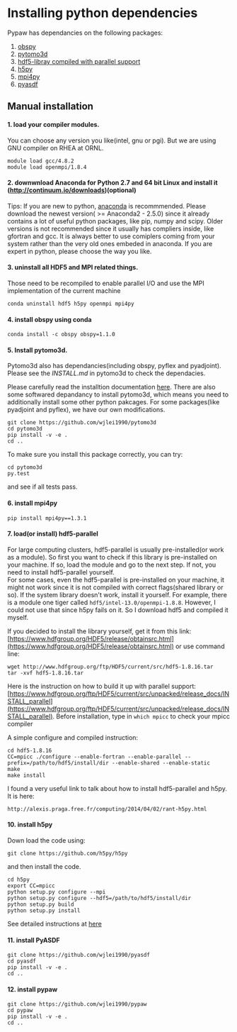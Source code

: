 # Installing python dependencies

Pypaw has dependancies on the following packages:

1. [obspy](https://github.com/obspy/obspy)
2. [pytomo3d](https://github.com/wjlei1990/pytomo3d)
3. [hdf5-libray compiled with parallel support](https://www.hdfgroup.org/HDF5/)
4. [h5py](http://www.h5py.org/)
5. [mpi4py](https://mpi4py.scipy.org/docs/usrman/index.html)
6. [pyasdf](https://github.com/SeismicData/pyasdf)


## Manual installation

#### 1. load your compiler modules.
  You can choose any version you like(intel, gnu or pgi). But we are using GNU compiler on RHEA at ORNL.

  ```
  module load gcc/4.8.2
  module load openmpi/1.8.4
  ```

#### 2. downwnload Anaconda for Python 2.7 and 64 bit Linux and install it (http://continuum.io/downloads)(**optional**)

  Tips: If you are new to python, [anaconda](https://www.continuum.io/downloads) is recommmended. Please download the newest version( >= Anaconda2 - 2.5.0) since it already contains a lot of useful python packages, like pip, numpy and scipy.  Older versions is not recommended since it usually has compliers inside, like gfortran and gcc. It is always better to use comiplers coming from your system rather than the very old ones embeded in anaconda. If you are expert in python, please choose the way you like.

#### 3. uninstall all HDF5 and MPI related things.
  Those need to be recompiled to enable parallel I/O and use the MPI implementation of the current machine
  ```
  conda uninstall hdf5 h5py openmpi mpi4py
  ```

#### 4. install obspy using conda

  ```
  conda install -c obspy obspy=1.1.0
  ```

#### 5. Install pytomo3d.
  Pytomo3d also has dependancies(including obspy, pyflex and pyadjoint). Please see the *INSTALL.md* in pytomo3d to check the dependacies.

  Please carefully read the installtion documentation [here](https://github.com/wjlei1990/pytomo3d/blob/master/INSTALL.md). There are also some softwared depandancy to install pytomo3d, which means you need to additionally install some other python pakcages. For some packages(like pyadjoint and pyflex), we have our own modifications.
  ```
  git clone https://github.com/wjlei1990/pytomo3d
  cd pytomo3d
  pip install -v -e .
  cd ..
  ```
  
  To make sure you install this package correctly, you can try:
  ```
  cd pytomo3d
  py.test
  ```
  and see if all tests pass.


#### 6. install mpi4py
  ```
  pip install mpi4py==1.3.1
  ```

#### 7. load(or install) hdf5-parallel

  For large computing clusters, hdf5-parallel is usually pre-installed(or work as a module). So first you want to check if this library is pre-installed on your machine. If so, load the module and go to the next step. If not, you need to install hdf5-parallel yourself.  
  For some cases, even the hdf5-parallel is pre-installed on your machine, it might not work since it is not compiled with correct flags(shared library or so). If the system library doesn't work, install it yourself. For example, there is a module one tiger called `hdf5/intel-13.0/openmpi-1.8.8`. However, I could not use that since h5py fails on it. So I download hdf5 and compiled it myself.

  If you decided to install the library yourself, get it from this link: [https://www.hdfgroup.org/HDF5/release/obtainsrc.html](https://www.hdfgroup.org/HDF5/release/obtainsrc.html) or use command line:
  ```
  wget http://www.hdfgroup.org/ftp/HDF5/current/src/hdf5-1.8.16.tar
  tar -xvf hdf5-1.8.16.tar 
  ```

  Here is the instruction on how to build it up with parallel support: [https://www.hdfgroup.org/ftp/HDF5/current/src/unpacked/release_docs/INSTALL_parallel](https://www.hdfgroup.org/ftp/HDF5/current/src/unpacked/release_docs/INSTALL_parallel). Before installation, type in `which mpicc` to check your mpicc compiler

  A simple configure and compiled instruction:
  ```
  cd hdf5-1.8.16
  CC=mpicc ./configure --enable-fortran --enable-parallel --prefix=/path/to/hdf5/install/dir --enable-shared --enable-static
  make
  make install
  ```
  I found a very useful link to talk about how to install hdf5-parallel and h5py. It is here:
  ```
  http://alexis.praga.free.fr/computing/2014/04/02/rant-h5py.html
  ```

#### 10. install h5py
  Down load the code using:
  ```
  git clone https://github.com/h5py/h5py
  ```
  and then install the code.
  ```
  cd h5py
  export CC=mpicc
  python setup.py configure --mpi
  python setup.py configure --hdf5=/path/to/hdf5/install/dir
  python setup.py build
  python setup.py install
  ```
  See detailed instructions at [here](http://docs.h5py.org/en/latest/build.html)

#### 11. install PyASDF
  ```
  git clone https://github.com/wjlei1990/pyasdf
  cd pyasdf
  pip install -v -e .
  cd ..
  ```

#### 12. install pypaw
  ```
  git clone https://github.com/wjlei1990/pypaw
  cd pypaw
  pip install -v -e .
  cd ..
  ```
